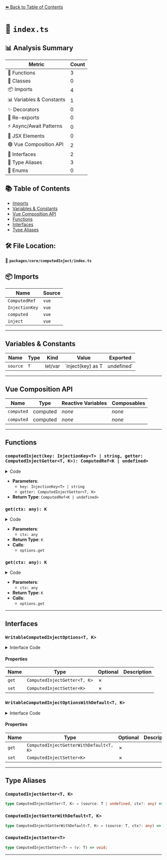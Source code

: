 [⬅️ Back to Table of Contents](../../../index.md)

# 📄 `index.ts`

## 📊 Analysis Summary

| Metric | Count |
|--------|-------|
| 🔧 Functions | 3 |
| 🧱 Classes | 0 |
| 📦 Imports | 4 |
| 📊 Variables & Constants | 1 |
| ✨ Decorators | 0 |
| 🔄 Re-exports | 0 |
| ⚡ Async/Await Patterns | 0 |
| 💠 JSX Elements | 0 |
| 🟢 Vue Composition API | 2 |
| 📐 Interfaces | 2 |
| 📑 Type Aliases | 3 |
| 🎯 Enums | 0 |

## 📚 Table of Contents

- [Imports](#imports)
- [Variables & Constants](#variables-constants)
- [Vue Composition API](#vue-composition-api)
- [Functions](#functions)
- [Interfaces](#interfaces)
- [Type Aliases](#type-aliases)

## 🛠️ File Location:
📂 **`packages/core/computedInject/index.ts`**

## 📦 Imports

| Name | Source |
|------|--------|
| `ComputedRef` | `vue` |
| `InjectionKey` | `vue` |
| `computed` | `vue` |
| `inject` | `vue` |


---

## Variables & Constants

| Name | Type | Kind | Value | Exported |
|------|------|------|-------|----------|
| `source` | `T` | let/var | `inject(key) as T | undefined` | ✗ |


---

## Vue Composition API

| Name | Type | Reactive Variables | Composables |
|------|------|-------------------|-------------|
| `computed` | computed | *none* | *none* |
| `computed` | computed | *none* | *none* |


---

## Functions

### `computedInject(key: InjectionKey<T> | string, getter: ComputedInjectGetter<T, K>): ComputedRef<K | undefined>`

<details><summary>Code</summary>

```ts
export function computedInject<T, K = any>(
  key: InjectionKey<T> | string,
  getter: ComputedInjectGetter<T, K>
): ComputedRef<K | undefined>
```
</details>

- **Parameters**:
  - `key: InjectionKey<T> | string`
  - `getter: ComputedInjectGetter<T, K>`
- **Return Type**: `ComputedRef<K | undefined>`
### `get(ctx: any): K`

<details><summary>Code</summary>

```ts
ctx => options.get(source, ctx)
```
</details>

- **Parameters**:
  - `ctx: any`
- **Return Type**: `K`
- **Calls**:
  - `options.get`
### `get(ctx: any): K`

<details><summary>Code</summary>

```ts
ctx => options.get(source, ctx)
```
</details>

- **Parameters**:
  - `ctx: any`
- **Return Type**: `K`
- **Calls**:
  - `options.get`

---

## Interfaces

### `WritableComputedInjectOptions<T, K>`

<details><summary>Interface Code</summary>

```ts
export interface WritableComputedInjectOptions<T, K> {
  get: ComputedInjectGetter<T, K>
  set: ComputedInjectSetter<K>
}
```
</details>

#### Properties

| Name | Type | Optional | Description |
|------|------|----------|-------------|
| `get` | `ComputedInjectGetter<T, K>` | ✗ |  |
| `set` | `ComputedInjectSetter<K>` | ✗ |  |

### `WritableComputedInjectOptionsWithDefault<T, K>`

<details><summary>Interface Code</summary>

```ts
export interface WritableComputedInjectOptionsWithDefault<T, K> {
  get: ComputedInjectGetterWithDefault<T, K>
  set: ComputedInjectSetter<K>
}
```
</details>

#### Properties

| Name | Type | Optional | Description |
|------|------|----------|-------------|
| `get` | `ComputedInjectGetterWithDefault<T, K>` | ✗ |  |
| `set` | `ComputedInjectSetter<K>` | ✗ |  |


---

## Type Aliases

### `ComputedInjectGetter<T, K>`

```ts
type ComputedInjectGetter<T, K> = (source: T | undefined, ctx?: any) => K;
```

### `ComputedInjectGetterWithDefault<T, K>`

```ts
type ComputedInjectGetterWithDefault<T, K> = (source: T, ctx?: any) => K;
```

### `ComputedInjectSetter<T>`

```ts
type ComputedInjectSetter<T> = (v: T) => void;
```


---